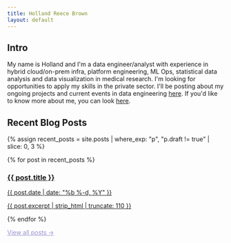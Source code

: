 ```yaml
---
title: Holland Reece Brown
layout: default
---
```


## Intro
My name is Holland and I'm a data engineer/analyst with experience in hybrid cloud/on-prem infra, platform engineering, ML Ops, statistical data analysis and data visualization in medical research. I'm looking for opportunities to apply my skills in the private sector. I'll be posting about my ongoing projects and current events in data engineering [here](https://holland-reece.github.io/blog.html). If you'd like to know more about me, you can look [here](https://holland-reece.github.io/about_me.html).

## Recent Blog Posts

{% assign recent_posts = site.posts | where_exp: "p", "p.draft != true" | slice: 0, 3 %}

<div class="post-cards">
  {% for post in recent_posts %}
  <a class="post-card" href="{{ post.url | relative_url }}">
    <div class="thumb"
         style="background-image:url('{{ post.thumbnail | default: "/assets/images/default-thumb.jpg" | relative_url }}');">
    </div>
    <div class="meta">
      <h3>{{ post.title }}</h3>
      <p class="date">{{ post.date | date: "%b %-d, %Y" }}</p>
      <p class="excerpt">{{ post.excerpt | strip_html | truncate: 110 }}</p>
    </div>
  </a>
  {% endfor %}
</div>

<p class="more">
  <a class="btn"
        href="{{ "/blog" | relative_url }}"
        style="background-color:#FFFFFF; border-color:#958FCF; color:#958FCF;">
    View all posts →
  </a>
</p>
